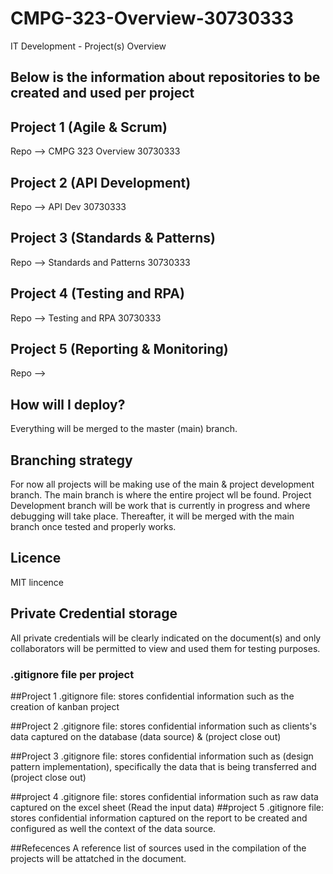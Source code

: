 # CMPG-323-Overview-30730333
IT Development - Project(s) Overview

## Below is the information about repositories to be created and used per project


## Project 1 (Agile & Scrum)
  Repo --> CMPG 323 Overview 30730333
  
## Project 2 (API Development)
  Repo --> API Dev 30730333
  
## Project 3 (Standards & Patterns)
  Repo --> Standards and Patterns 30730333
  
 ## Project 4 (Testing and RPA)
  Repo --> Testing and RPA 30730333
  
 ## Project 5 (Reporting & Monitoring)
  Repo -->
  
  
  ## How will I deploy?
  Everything will be merged to the master (main) branch.
  
  ## Branching strategy
  For now all projects will be making use of the main & project development branch. The main branch is where the entire project wll be found. Project Development branch will be work that is currently in progress and where debugging will take place. Thereafter, it will be merged with the main branch once tested and properly works.
  
  ## Licence
  MIT lincence 
  
  ## Private Credential storage
  All private credentials will be clearly indicated on the document(s) and only collaborators will be permitted to view and used them for testing purposes.
  
  ### .gitignore file per project 
  ##Project 1
  .gitignore file: stores confidential information such as the creation of kanban project 
  
  ##Project 2
  .gitignore file: stores confidential information such as clients's data captured on the database (data source) & (project close out)
  
  ##Project 3
  .gitignore file: stores confidential information such as (design pattern implementation), specifically the data that is being transferred and (project close out)
  
  ##project 4
  .gitignore file: stores confidential information such as raw data captured on the excel sheet (Read the input data)
  ##project 5
  .gitignore file: stores confidential information captured on the report to be created and configured as well the context of the data source.
  
  ##Refecences
  A reference list of sources used in the compilation of the projects will be attatched in the document.
 
